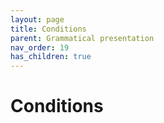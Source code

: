 ```yaml
---
layout: page
title: Conditions
parent: Grammatical presentation
nav_order: 19
has_children: true
---
```


# Conditions

